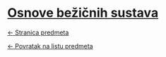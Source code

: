 # [Osnove bežičnih sustava](https://www.github.com/studosi-fer/OBS)
[<- Stranica predmeta](https://www.fer.unizg.hr/predmet/obs)

[<- Povratak na listu predmeta](https://www.github.com/studosi/FER)